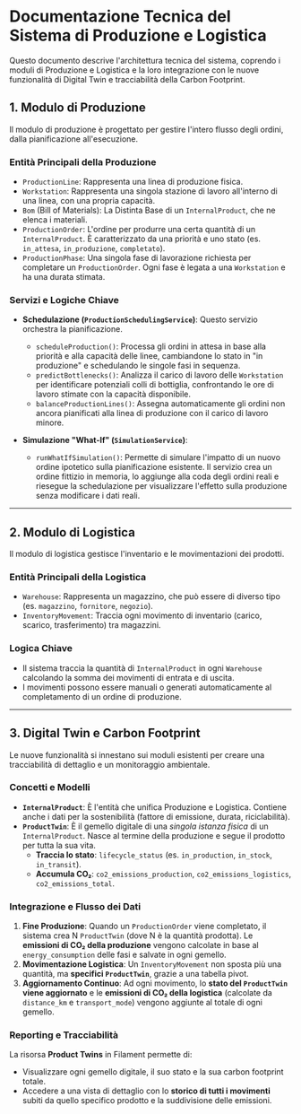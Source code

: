 # Documentazione Tecnica del Sistema di Produzione e Logistica

Questo documento descrive l'architettura tecnica del sistema, coprendo i moduli di Produzione e Logistica e la loro integrazione con le nuove funzionalità di Digital Twin e tracciabilità della Carbon Footprint.

## 1. Modulo di Produzione

Il modulo di produzione è progettato per gestire l'intero flusso degli ordini, dalla pianificazione all'esecuzione.

### Entità Principali della Produzione

-   `ProductionLine`: Rappresenta una linea di produzione fisica.
-   `Workstation`: Rappresenta una singola stazione di lavoro all'interno di una linea, con una propria capacità.
-   `Bom` (Bill of Materials): La Distinta Base di un `InternalProduct`, che ne elenca i materiali.
-   `ProductionOrder`: L'ordine per produrre una certa quantità di un `InternalProduct`. È caratterizzato da una priorità e uno stato (es. `in_attesa`, `in_produzione`, `completato`).
-   `ProductionPhase`: Una singola fase di lavorazione richiesta per completare un `ProductionOrder`. Ogni fase è legata a una `Workstation` e ha una durata stimata.

### Servizi e Logiche Chiave

-   **Schedulazione (`ProductionSchedulingService`)**: Questo servizio orchestra la pianificazione.
    -   `scheduleProduction()`: Processa gli ordini in attesa in base alla priorità e alla capacità delle linee, cambiandone lo stato in "in produzione" e schedulando le singole fasi in sequenza.
    -   `predictBottlenecks()`: Analizza il carico di lavoro delle `Workstation` per identificare potenziali colli di bottiglia, confrontando le ore di lavoro stimate con la capacità disponibile.
    -   `balanceProductionLines()`: Assegna automaticamente gli ordini non ancora pianificati alla linea di produzione con il carico di lavoro minore.

-   **Simulazione "What-If" (`SimulationService`)**:
    -   `runWhatIfSimulation()`: Permette di simulare l'impatto di un nuovo ordine ipotetico sulla pianificazione esistente. Il servizio crea un ordine fittizio in memoria, lo aggiunge alla coda degli ordini reali e riesegue la schedulazione per visualizzare l'effetto sulla produzione senza modificare i dati reali.

---

## 2. Modulo di Logistica

Il modulo di logistica gestisce l'inventario e le movimentazioni dei prodotti.

### Entità Principali della Logistica

-   `Warehouse`: Rappresenta un magazzino, che può essere di diverso tipo (es. `magazzino`, `fornitore`, `negozio`).
-   `InventoryMovement`: Traccia ogni movimento di inventario (carico, scarico, trasferimento) tra magazzini.

### Logica Chiave

-   Il sistema traccia la quantità di `InternalProduct` in ogni `Warehouse` calcolando la somma dei movimenti di entrata e di uscita.
-   I movimenti possono essere manuali o generati automaticamente al completamento di un ordine di produzione.

---

## 3. Digital Twin e Carbon Footprint

Le nuove funzionalità si innestano sui moduli esistenti per creare una tracciabilità di dettaglio e un monitoraggio ambientale.

### Concetti e Modelli

-   **`InternalProduct`**: È l'entità che unifica Produzione e Logistica. Contiene anche i dati per la sostenibilità (fattore di emissione, durata, riciclabilità).
-   **`ProductTwin`**: È il gemello digitale di una *singola istanza fisica* di un `InternalProduct`. Nasce al termine della produzione e segue il prodotto per tutta la sua vita.
    -   **Traccia lo stato**: `lifecycle_status` (es. `in_production`, `in_stock`, `in_transit`).
    -   **Accumula CO₂**: `co2_emissions_production`, `co2_emissions_logistics`, `co2_emissions_total`.

### Integrazione e Flusso dei Dati

1.  **Fine Produzione**: Quando un `ProductionOrder` viene completato, il sistema crea N `ProductTwin` (dove N è la quantità prodotta). Le **emissioni di CO₂ della produzione** vengono calcolate in base al `energy_consumption` delle fasi e salvate in ogni gemello.
2.  **Movimentazione Logistica**: Un `InventoryMovement` non sposta più una quantità, ma **specifici `ProductTwin`**, grazie a una tabella pivot.
3.  **Aggiornamento Continuo**: Ad ogni movimento, lo **stato del `ProductTwin` viene aggiornato** e le **emissioni di CO₂ della logistica** (calcolate da `distance_km` e `transport_mode`) vengono aggiunte al totale di ogni gemello.

### Reporting e Tracciabilità

La risorsa **Product Twins** in Filament permette di:
-   Visualizzare ogni gemello digitale, il suo stato e la sua carbon footprint totale.
-   Accedere a una vista di dettaglio con lo **storico di tutti i movimenti** subiti da quello specifico prodotto e la suddivisione delle emissioni. 